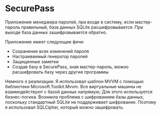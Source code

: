 # SecurePass

Приложение менеджера паролей, при входе в систему, если мастер-пароль правильный, база данных SQLite расшифровывается. При выходе база данных зашифровывается обратно.

Приложение имеет следующие фичи:

- Сохранение всех изменений пароля
- Настраиваемый генератор паролей
- Защищенные заметки
- Создав базу в SecurePass, зная мастер-пароль, можно расшифровать базу через другие программы

Немного о реализации:
Я использовал шаблон MVVM с помощью библиотеки Microsoft.Toolkit.Mvvm. Все виртуальные машины не взаимодействуют с базой данных напрямую; Для этого используется бизнес-логика.
Возникла проблема с шифрованием базы данных, поскольку стандартный SQLite не поддерживает шифрование. Поэтому я использовал SQLCipher, который можно зашифровать.
